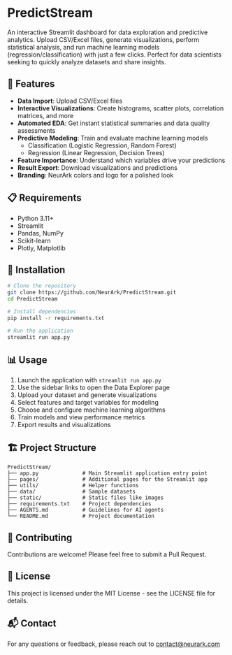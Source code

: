 # PredictStream

An interactive Streamlit dashboard for data exploration and predictive analytics. Upload CSV/Excel files, generate visualizations, perform statistical analysis, and run machine learning models (regression/classification) with just a few clicks. Perfect for data scientists seeking to quickly analyze datasets and share insights.

## 🚀 Features

- **Data Import**: Upload CSV/Excel files
- **Interactive Visualizations**: Create histograms, scatter plots, correlation matrices, and more
- **Automated EDA**: Get instant statistical summaries and data quality assessments
- **Predictive Modeling**: Train and evaluate machine learning models
  - Classification (Logistic Regression, Random Forest)
  - Regression (Linear Regression, Decision Trees)
- **Feature Importance**: Understand which variables drive your predictions
- **Result Export**: Download visualizations and predictions
- **Branding**: NeurArk colors and logo for a polished look

## 📋 Requirements

- Python 3.11+
- Streamlit
- Pandas, NumPy
- Scikit-learn
- Plotly, Matplotlib

## 🔧 Installation

```bash
# Clone the repository
git clone https://github.com/NeurArk/PredictStream.git
cd PredictStream

# Install dependencies
pip install -r requirements.txt

# Run the application
streamlit run app.py
```

## 📊 Usage

1. Launch the application with `streamlit run app.py`
2. Use the sidebar links to open the Data Explorer page
3. Upload your dataset and generate visualizations
4. Select features and target variables for modeling
5. Choose and configure machine learning algorithms
6. Train models and view performance metrics
7. Export results and visualizations

## 🏗️ Project Structure

```
PredictStream/
├── app.py              # Main Streamlit application entry point
├── pages/              # Additional pages for the Streamlit app
├── utils/              # Helper functions
├── data/               # Sample datasets
├── static/             # Static files like images
├── requirements.txt    # Project dependencies
├── AGENTS.md           # Guidelines for AI agents
└── README.md           # Project documentation
```

## 🤝 Contributing

Contributions are welcome! Please feel free to submit a Pull Request.

## 📜 License

This project is licensed under the MIT License - see the LICENSE file for details.

## 📬 Contact

For any questions or feedback, please reach out to contact@neurark.com